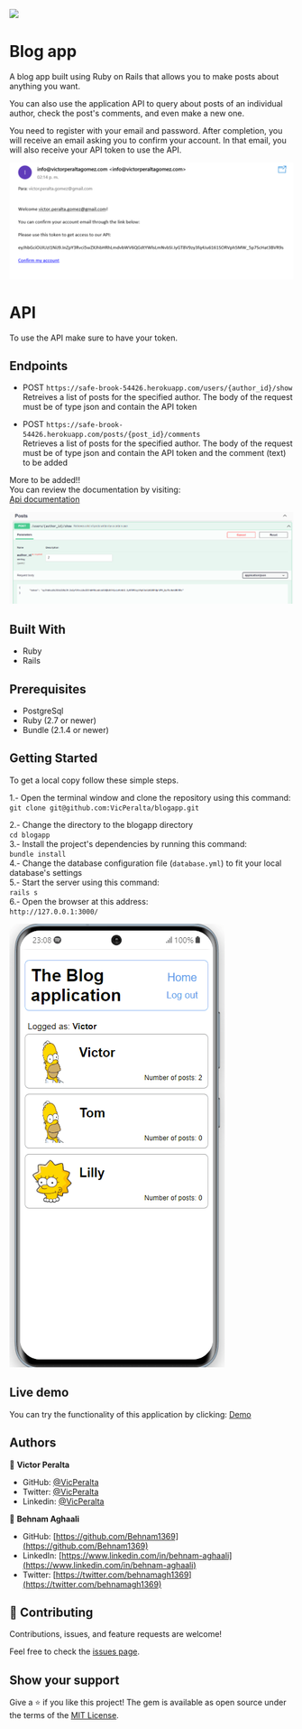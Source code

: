![](https://img.shields.io/badge/Microverse-blueviolet)

# Blog app

A blog app built using Ruby on Rails that allows you to make posts about anything you want.

You can also use the application API to query about posts of an individual author, check the post's comments, and even make a new one.

You need to register with your email and password. After completion, you will receive an email asking you to confirm your account. In that email, you will also receive your API token to use the API.

![](./confirmation.png)

# API

To use the API make sure to have your token.

## Endpoints
- POST `https://safe-brook-54426.herokuapp.com/users/{author_id}/show`  
Retreives a list of posts for the specified author. The body of the request must be of type json and contain the API token

- POST `https://safe-brook-54426.herokuapp.com/posts/{post_id}/comments`  
Retrieves a list of posts for the specified author. The body of the request must be of type json and contain the API token and the comment (text) to be added

More to be added!!  
You can review the documentation by visiting:  
[Api documentation](https://safe-brook-54426.herokuapp.com/api-docs/index.html)

![](./documentation.png)


## Built With

- Ruby
- Rails

## Prerequisites  
- PostgreSql   
- Ruby (2.7 or newer)
- Bundle (2.1.4 or newer)

## Getting Started

To get a local copy follow these simple steps.  

1.- Open the terminal window and clone the repository using this command:  
`git clone git@github.com:VicPeralta/blogapp.git` 

2.- Change the directory to the blogapp directory  
`cd blogapp`  
3.- Install the project's dependencies by running this command:   
`bundle install`  
4.- Change the database configuration file (`database.yml`) to fit your local database's settings   
5.- Start the server using this command:  
`rails s`   
6.- Open the browser at this address:  
`http://127.0.0.1:3000/`   

![](./blogapp.gif)

## Live demo

You can try the functionality of this application by clicking: 
[Demo](https://safe-brook-54426.herokuapp.com/)

## Authors

👤 **Victor Peralta**
- GitHub: [@VicPeralta](https://github.com/VicPeralta)
- Twitter: [@VicPeralta](https://twitter.com/VicPeralta)
- Linkedin: [@VicPeralta](https://www.linkedin.com/in/vicperalta/)


👤 **Behnam Aghaali**

- GitHub: [https://github.com/Behnam1369](https://github.com/Behnam1369)
- LinkedIn: [https://www.linkedin.com/in/behnam-aghaali](https://www.linkedin.com/in/behnam-aghaali)
- Twitter: [https://twitter.com/behnamagh1369](https://twitter.com/behnamagh1369)



## 🤝 Contributing

Contributions, issues, and feature requests are welcome!

Feel free to check the [issues page](../../issues/).

## Show your support

Give a ⭐️ if you like this project!
The gem is available as open source under the terms of the [MIT License](https://opensource.org/licenses/MIT).
